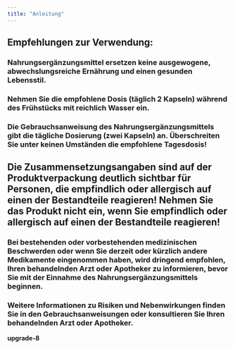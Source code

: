 ```yaml
---
title: "Anleitung"
---
```


<h2>Empfehlungen zur Verwendung:</h2>

<h3>Nahrungsergänzungsmittel ersetzen keine ausgewogene, abwechslungsreiche Ernährung und einen gesunden Lebensstil.</h3>

<h3>Nehmen Sie die empfohlene Dosis (täglich 2 Kapseln) während des Frühstücks mit reichlich Wasser ein.</h3>

<h3>Die Gebrauchsanweisung des Nahrungsergänzungsmittels gibt die tägliche Dosierung (zwei Kapseln) an. Überschreiten Sie unter keinen Umständen die empfohlene Tagesdosis!</h3>

<h2>
    <b>Die Zusammensetzungsangaben sind auf der Produktverpackung deutlich sichtbar für Personen, die empfindlich oder allergisch auf einen der Bestandteile reagieren!</b>
    <b>Nehmen Sie das Produkt nicht ein, wenn Sie empfindlich oder allergisch auf einen der Bestandteile reagieren!</b>
</h2>

<h3>Bei bestehenden oder vorbestehenden medizinischen Beschwerden oder wenn Sie derzeit oder kürzlich andere Medikamente eingenommen haben, wird dringend empfohlen, Ihren behandelnden Arzt oder Apotheker zu informieren, bevor Sie mit der Einnahme des Nahrungsergänzungsmittels beginnen.</h3>

<h3>Weitere Informationen zu Risiken und Nebenwirkungen finden Sie in den Gebrauchsanweisungen oder konsultieren Sie Ihren behandelnden Arzt oder Apotheker.</h3>

<b>upgrade-8</b>
